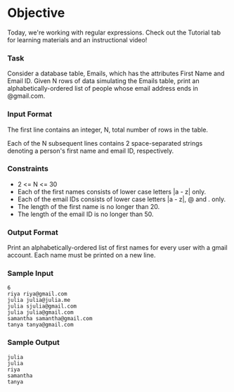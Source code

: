 # Objective

Today, we're working with regular expressions. Check out the Tutorial tab for learning materials and an instructional video!

### Task

Consider a database table, Emails, which has the attributes First Name and Email ID. Given N rows of data simulating the Emails table, print an alphabetically-ordered list of people whose email address ends in @gmail.com.

### Input Format

The first line contains an integer, N, total number of rows in the table.

Each of the N subsequent lines contains 2 space-separated strings denoting a person's first name and email ID, respectively.

### Constraints

-   2 <= N <= 30
-   Each of the first names consists of lower case letters |a - z| only.
-   Each of the email IDs consists of lower case letters |a - z|, @ and . only.
-   The length of the first name is no longer than 20.
-   The length of the email ID is no longer than 50.

### Output Format

Print an alphabetically-ordered list of first names for every user with a gmail account. Each name must be printed on a new line.

### Sample Input

```
6
riya riya@gmail.com
julia julia@julia.me
julia sjulia@gmail.com
julia julia@gmail.com
samantha samantha@gmail.com
tanya tanya@gmail.com
```

### Sample Output

```
julia
julia
riya
samantha
tanya
```
